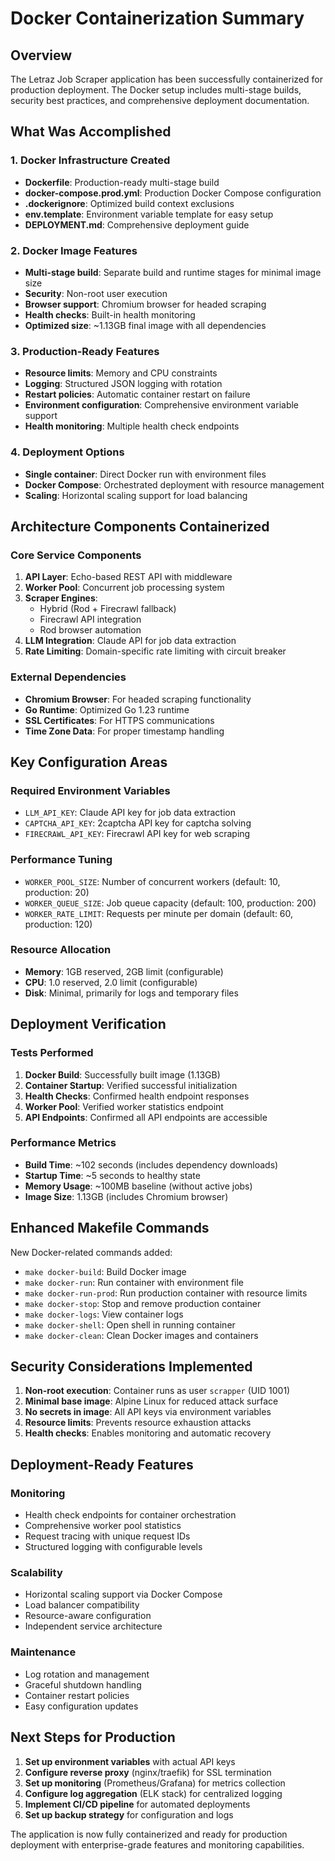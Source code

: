 # Docker Containerization Summary

## Overview
The Letraz Job Scraper application has been successfully containerized for production deployment. The Docker setup includes multi-stage builds, security best practices, and comprehensive deployment documentation.

## What Was Accomplished

### 1. Docker Infrastructure Created
- **Dockerfile**: Production-ready multi-stage build
- **docker-compose.prod.yml**: Production Docker Compose configuration
- **.dockerignore**: Optimized build context exclusions
- **env.template**: Environment variable template for easy setup
- **DEPLOYMENT.md**: Comprehensive deployment guide

### 2. Docker Image Features
- **Multi-stage build**: Separate build and runtime stages for minimal image size
- **Security**: Non-root user execution
- **Browser support**: Chromium browser for headed scraping
- **Health checks**: Built-in health monitoring
- **Optimized size**: ~1.13GB final image with all dependencies

### 3. Production-Ready Features
- **Resource limits**: Memory and CPU constraints
- **Logging**: Structured JSON logging with rotation
- **Restart policies**: Automatic container restart on failure
- **Environment configuration**: Comprehensive environment variable support
- **Health monitoring**: Multiple health check endpoints

### 4. Deployment Options
- **Single container**: Direct Docker run with environment files
- **Docker Compose**: Orchestrated deployment with resource management
- **Scaling**: Horizontal scaling support for load balancing

## Architecture Components Containerized

### Core Service Components
1. **API Layer**: Echo-based REST API with middleware
2. **Worker Pool**: Concurrent job processing system
3. **Scraper Engines**: 
   - Hybrid (Rod + Firecrawl fallback)
   - Firecrawl API integration
   - Rod browser automation
4. **LLM Integration**: Claude API for job data extraction
5. **Rate Limiting**: Domain-specific rate limiting with circuit breaker

### External Dependencies
- **Chromium Browser**: For headed scraping functionality
- **Go Runtime**: Optimized Go 1.23 runtime
- **SSL Certificates**: For HTTPS communications
- **Time Zone Data**: For proper timestamp handling

## Key Configuration Areas

### Required Environment Variables
- `LLM_API_KEY`: Claude API key for job data extraction
- `CAPTCHA_API_KEY`: 2captcha API key for captcha solving
- `FIRECRAWL_API_KEY`: Firecrawl API key for web scraping

### Performance Tuning
- `WORKER_POOL_SIZE`: Number of concurrent workers (default: 10, production: 20)
- `WORKER_QUEUE_SIZE`: Job queue capacity (default: 100, production: 200)
- `WORKER_RATE_LIMIT`: Requests per minute per domain (default: 60, production: 120)

### Resource Allocation
- **Memory**: 1GB reserved, 2GB limit (configurable)
- **CPU**: 1.0 reserved, 2.0 limit (configurable)
- **Disk**: Minimal, primarily for logs and temporary files

## Deployment Verification

### Tests Performed
1. **Docker Build**: Successfully built image (1.13GB)
2. **Container Startup**: Verified successful initialization
3. **Health Checks**: Confirmed health endpoint responses
4. **Worker Pool**: Verified worker statistics endpoint
5. **API Endpoints**: Confirmed all API endpoints are accessible

### Performance Metrics
- **Build Time**: ~102 seconds (includes dependency downloads)
- **Startup Time**: ~5 seconds to healthy state
- **Memory Usage**: ~100MB baseline (without active jobs)
- **Image Size**: 1.13GB (includes Chromium browser)

## Enhanced Makefile Commands

New Docker-related commands added:
- `make docker-build`: Build Docker image
- `make docker-run`: Run container with environment file
- `make docker-run-prod`: Run production container with resource limits
- `make docker-stop`: Stop and remove production container
- `make docker-logs`: View container logs
- `make docker-shell`: Open shell in running container
- `make docker-clean`: Clean Docker images and containers

## Security Considerations Implemented

1. **Non-root execution**: Container runs as user `scrapper` (UID 1001)
2. **Minimal base image**: Alpine Linux for reduced attack surface
3. **No secrets in image**: All API keys via environment variables
4. **Resource limits**: Prevents resource exhaustion attacks
5. **Health checks**: Enables monitoring and automatic recovery

## Deployment-Ready Features

### Monitoring
- Health check endpoints for container orchestration
- Comprehensive worker pool statistics
- Request tracing with unique request IDs
- Structured logging with configurable levels

### Scalability
- Horizontal scaling support via Docker Compose
- Load balancer compatibility
- Resource-aware configuration
- Independent service architecture

### Maintenance
- Log rotation and management
- Graceful shutdown handling
- Container restart policies
- Easy configuration updates

## Next Steps for Production

1. **Set up environment variables** with actual API keys
2. **Configure reverse proxy** (nginx/traefik) for SSL termination
3. **Set up monitoring** (Prometheus/Grafana) for metrics collection
4. **Configure log aggregation** (ELK stack) for centralized logging
5. **Implement CI/CD pipeline** for automated deployments
6. **Set up backup strategy** for configuration and logs

The application is now fully containerized and ready for production deployment with enterprise-grade features and monitoring capabilities. 